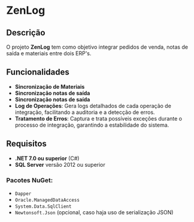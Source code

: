 # ZenLog

## Descrição
O projeto **ZenLog** tem como objetivo integrar pedidos de venda, notas de saída e materiais entre dois ERP's.

## Funcionalidades
- **Sincronização de Materiais**
- **Sincronização notas de saída**
- **Sincronização notas de saída**
- **Log de Operações**: Gera logs detalhados de cada operação de integração, facilitando a auditoria e a detecção de erros.
- **Tratamento de Erros**: Captura e trata possíveis exceções durante o processo de integração, garantindo a estabilidade do sistema.

## Requisitos
- **.NET 7.0 ou superior** (C#)
- **SQL Server** versão 2012 ou superior

### Pacotes NuGet:
- `Dapper`
- `Oracle.ManagedDataAccess`
- `System.Data.SqlClient`
- `Newtonsoft.Json` (opcional, caso haja uso de serialização JSON)
